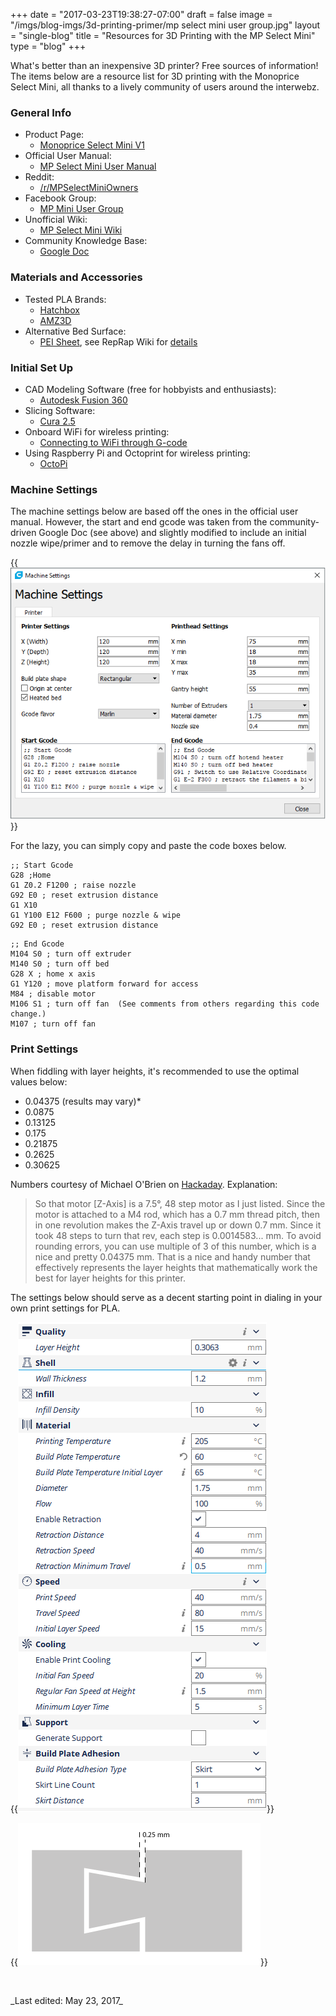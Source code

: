+++
date = "2017-03-23T19:38:27-07:00"
draft = false
image = "/imgs/blog-imgs/3d-printing-primer/mp select mini user group.jpg"
layout = "single-blog"
title = "Resources for 3D Printing with the MP Select Mini"
type = "blog"
+++

What's better than an inexpensive 3D printer? Free sources of information! The items below are a resource list for 3D printing with the Monoprice Select Mini, all thanks to a lively community of users around the interwebz.

### General Info
* Product Page: 
    * [Monoprice Select Mini V1](https://www.monoprice.com/product?p_id=15365)
* Official User Manual:
    * [MP Select Mini User Manual](/imgs/blog-imgs/3d-printing-primer/15365_Manual_170509.pdf)
* Reddit: 
    * [/r/MPSelectMiniOwners](https://www.reddit.com/r/MPSelectMiniOwners/)
* Facebook Group: 
    * [MP Mini User Group](https://www.facebook.com/groups/1717306548519045/)
* Unofficial Wiki: 
    * [MP Select Mini Wiki](http://mpselectmini.com/start)
* Community Knowledge Base:
    * [Google Doc](https://docs.google.com/document/d/1HJaLIcUD4oiIUYu6In7Bxf7WxAOiT3n48RvOe5pvSHk/edit)

### Materials and Accessories
* Tested PLA Brands:
    * [Hatchbox](https://www.amazon.ca/s/ref=bl_dp_s_web_3006902011?ie=UTF8&node=3006902011&field-brandtextbin=HATCHBOX)
    * [AMZ3D](https://www.amazon.ca/s/ref=bl_dp_s_web_667823011?ie=UTF8&node=667823011&field-brandtextbin=AMZ3D)
* Alternative Bed Surface:
    * [PEI Sheet](https://www.amazon.ca/gp/product/B0013HKZTA/ref=oh_aui_detailpage_o00_s00?ie=UTF8&psc=1), see RepRap Wiki for [details](http://reprap.org/wiki/PEI_build_surface)

### Initial Set Up
* CAD Modeling Software (free for hobbyists and enthusiasts):
    * [Autodesk Fusion 360](https://www.autodesk.com/products/fusion-360/overview)
* Slicing Software: 
    * [Cura 2.5](https://ultimaker.com/en/products/cura-software)
* Onboard WiFi for wireless printing:
    * [Connecting to WiFi through G-code](http://mpselectmini.com/wifi/g-code_file)
* Using Raspberry Pi and Octoprint for wireless printing:
    * [OctoPi](http://octoprint.org/download/)

### Machine Settings

The machine settings below are based off the ones in the official user manual. However, the start and end gcode was taken from the community-driven Google Doc (see above) and slightly modified to include an initial nozzle wipe/primer and to remove the delay in turning the fans off.

{{<img caption="Machine settings for MP Select Mini." src="/imgs/blog-imgs/3d-printing-primer/machine settings.PNG" >}}

For the lazy, you can simply copy and paste the code boxes below.

```
;; Start Gcode
G28 ;Home
G1 Z0.2 F1200 ; raise nozzle
G92 E0 ; reset extrusion distance
G1 X10
G1 Y100 E12 F600 ; purge nozzle & wipe
G92 E0 ; reset extrusion distance
```

```
;; End Gcode
M104 S0 ; turn off extruder
M140 S0 ; turn off bed
G28 X ; home x axis
G1 Y120 ; move platform forward for access
M84 ; disable motor
M106 S1 ; turn off fan  (See comments from others regarding this code change.)
M107 ; turn off fan
```

### Print Settings

When fiddling with layer heights, it's recommended to use the optimal values below:

* 0.04375 (results may vary)*
* 0.0875
* 0.13125
* 0.175
* 0.21875
* 0.2625
* 0.30625

Numbers courtesy of Michael O'Brien on [Hackaday](https://hackaday.io/project/12696-monoprice-select-mini-electro-mechanical-upgrades). Explanation:

> So that motor [Z-Axis] is a 7.5°, 48 step motor as I just listed. Since the motor is attached to a M4 rod, which has a 0.7 mm thread pitch, then in one revolution makes the Z-Axis travel up or down 0.7 mm. Since it took 48 steps to turn that rev, each step is 0.0014583... mm. To avoid rounding errors, you can use multiple of 3 of this number, which is a nice and pretty 0.04375 mm. That is a nice and handy number that effectively represents the layer heights that mathematically work the best for layer heights for this printer. 

The settings below should serve as a decent starting point in dialing in your own print settings for PLA.

{{<img caption="PLA material settings." src="/imgs/blog-imgs/3d-printing-primer/pla-settings.png" >}}

{{<img caption="For mating parts, a general guideline of 0.25mm is sufficient." src="/imgs/blog-imgs/3d-printing-primer/tolerance.png" >}}

<br>
<p class="text-right">_Last edited: May 23, 2017_</p>